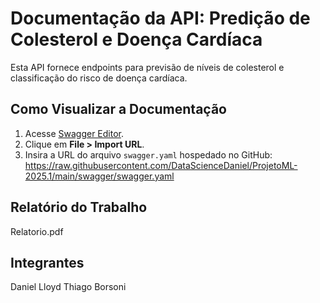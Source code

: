 # Documentação da API: Predição de Colesterol e Doença Cardíaca

Esta API fornece endpoints para previsão de níveis de colesterol e classificação do risco de doença cardíaca.

## Como Visualizar a Documentação

1. Acesse [Swagger Editor](https://editor.swagger.io/).
2. Clique em **File > Import URL**.
3. Insira a URL do arquivo `swagger.yaml` hospedado no GitHub: https://raw.githubusercontent.com/DataScienceDaniel/ProjetoML-2025.1/main/swagger/swagger.yaml

## Relatório do Trabalho
Relatorio.pdf

## Integrantes
Daniel Lloyd 
Thiago Borsoni
